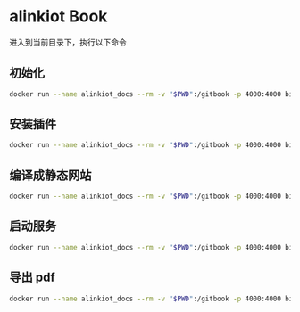 # alinkiot Book
进入到当前目录下，执行以下命令

## 初始化
```bash
docker run --name alinkiot_docs --rm -v "$PWD":/gitbook -p 4000:4000 billryan/gitbook gitbook init
```

## 安装插件
```bash
docker run --name alinkiot_docs --rm -v "$PWD":/gitbook -p 4000:4000 billryan/gitbook gitbook install
```

## 编译成静态网站
```bash
docker run --name alinkiot_docs --rm -v "$PWD":/gitbook -p 4000:4000 billryan/gitbook gitbook build
```

## 启动服务
```bash
docker run --name alinkiot_docs --rm -v "$PWD":/gitbook -p 4000:4000 billryan/gitbook gitbook serve
```


## 导出 pdf
```bash
docker run --name alinkiot_docs --rm -v "$PWD":/gitbook -p 4000:4000 billryan/gitbook gitbook pdf ./ ./_book/assets/alinkiot.pdf
```